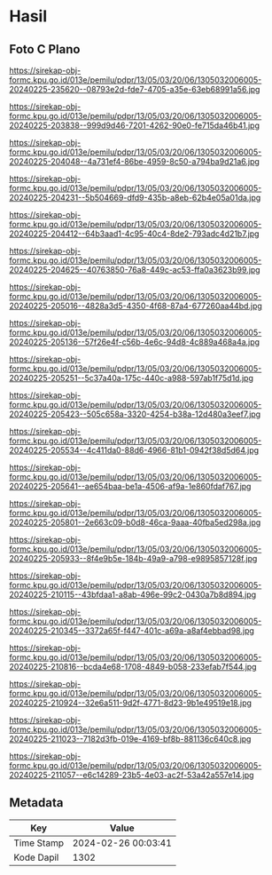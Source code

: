 # Hasil

## Foto C Plano

https://sirekap-obj-formc.kpu.go.id/013e/pemilu/pdpr/13/05/03/20/06/1305032006005-20240225-235620--08793e2d-fde7-4705-a35e-63eb68991a56.jpg

https://sirekap-obj-formc.kpu.go.id/013e/pemilu/pdpr/13/05/03/20/06/1305032006005-20240225-203838--999d9d46-7201-4262-90e0-fe715da46b41.jpg

https://sirekap-obj-formc.kpu.go.id/013e/pemilu/pdpr/13/05/03/20/06/1305032006005-20240225-204048--4a731ef4-86be-4959-8c50-a794ba9d21a6.jpg

https://sirekap-obj-formc.kpu.go.id/013e/pemilu/pdpr/13/05/03/20/06/1305032006005-20240225-204231--5b504669-dfd9-435b-a8eb-62b4e05a01da.jpg

https://sirekap-obj-formc.kpu.go.id/013e/pemilu/pdpr/13/05/03/20/06/1305032006005-20240225-204412--64b3aad1-4c95-40c4-8de2-793adc4d21b7.jpg

https://sirekap-obj-formc.kpu.go.id/013e/pemilu/pdpr/13/05/03/20/06/1305032006005-20240225-204625--40763850-76a8-449c-ac53-ffa0a3623b99.jpg

https://sirekap-obj-formc.kpu.go.id/013e/pemilu/pdpr/13/05/03/20/06/1305032006005-20240225-205016--4828a3d5-4350-4f68-87a4-677260aa44bd.jpg

https://sirekap-obj-formc.kpu.go.id/013e/pemilu/pdpr/13/05/03/20/06/1305032006005-20240225-205136--57f26e4f-c56b-4e6c-94d8-4c889a468a4a.jpg

https://sirekap-obj-formc.kpu.go.id/013e/pemilu/pdpr/13/05/03/20/06/1305032006005-20240225-205251--5c37a40a-175c-440c-a988-597ab1f75d1d.jpg

https://sirekap-obj-formc.kpu.go.id/013e/pemilu/pdpr/13/05/03/20/06/1305032006005-20240225-205423--505c658a-3320-4254-b38a-12d480a3eef7.jpg

https://sirekap-obj-formc.kpu.go.id/013e/pemilu/pdpr/13/05/03/20/06/1305032006005-20240225-205534--4c411da0-88d6-4966-81b1-0942f38d5d64.jpg

https://sirekap-obj-formc.kpu.go.id/013e/pemilu/pdpr/13/05/03/20/06/1305032006005-20240225-205641--ae654baa-be1a-4506-af9a-1e860fdaf767.jpg

https://sirekap-obj-formc.kpu.go.id/013e/pemilu/pdpr/13/05/03/20/06/1305032006005-20240225-205801--2e663c09-b0d8-46ca-9aaa-40fba5ed298a.jpg

https://sirekap-obj-formc.kpu.go.id/013e/pemilu/pdpr/13/05/03/20/06/1305032006005-20240225-205933--8f4e9b5e-184b-49a9-a798-e9895857128f.jpg

https://sirekap-obj-formc.kpu.go.id/013e/pemilu/pdpr/13/05/03/20/06/1305032006005-20240225-210115--43bfdaa1-a8ab-496e-99c2-0430a7b8d894.jpg

https://sirekap-obj-formc.kpu.go.id/013e/pemilu/pdpr/13/05/03/20/06/1305032006005-20240225-210345--3372a65f-f447-401c-a69a-a8af4ebbad98.jpg

https://sirekap-obj-formc.kpu.go.id/013e/pemilu/pdpr/13/05/03/20/06/1305032006005-20240225-210816--bcda4e68-1708-4849-b058-233efab7f544.jpg

https://sirekap-obj-formc.kpu.go.id/013e/pemilu/pdpr/13/05/03/20/06/1305032006005-20240225-210924--32e6a511-9d2f-4771-8d23-9b1e49519e18.jpg

https://sirekap-obj-formc.kpu.go.id/013e/pemilu/pdpr/13/05/03/20/06/1305032006005-20240225-211023--7182d3fb-019e-4169-bf8b-881136c640c8.jpg

https://sirekap-obj-formc.kpu.go.id/013e/pemilu/pdpr/13/05/03/20/06/1305032006005-20240225-211057--e6c14289-23b5-4e03-ac2f-53a42a557e14.jpg


## Metadata

| Key        | Value               |
| ---------- | ------------------- |
| Time Stamp | 2024-02-26 00:03:41 |
| Kode Dapil | 1302                |




